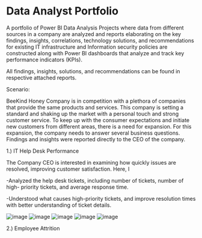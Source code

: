 # Data Analyst Portfolio
A portfolio of Power BI Data Analysis Projects where data from different sources in a company are analyzed and reports elaborating on the key findings, insights, correlations, technology solutions, and recommendations for existing IT infrastructure and Information security policies are constructed along with Power BI dashboards that analyze and track key performance indicators (KPIs).

All findings, insights, solutions, and recommendations can be found in respective attached reports.

Scenario:

BeeKind Honey Company is in competition with a plethora of companies that provide the same products and
services. This company is setting a standard and shaking up the market with a personal touch and strong
customer service. To keep up with the consumer expectations and initiate new customers from different
areas, there is a need for expansion. For this expansion, the company needs to answer several business
questions. Findings and insights were reported directly to the CEO of the company.

1.) IT Help Desk Performance

The Company CEO is interested in examining how quickly issues are resolved, improving
customer satisfaction. Here, I 

-Analyzed the help desk tickets, including number of tickets, number of high-
priority tickets, and average response time. 

-Understood what causes high-priority tickets, and
improve resolution times with better understanding of ticket details.

![image](https://github.com/user-attachments/assets/f9e18e87-b623-4710-8ff6-5d25c7685e5e)
![image](https://github.com/user-attachments/assets/fc115d90-6b9a-4333-a9fb-b797e295a78e)
![image](https://github.com/user-attachments/assets/4877fdb3-0010-4ad8-ba65-d0787614dbba)
![image](https://github.com/user-attachments/assets/0665a9e1-f54e-4c68-898c-631702192aa8)
![image](https://github.com/user-attachments/assets/04c5d16c-0f47-4650-8947-b1010934b5ec)

2.) Employee Attrition






